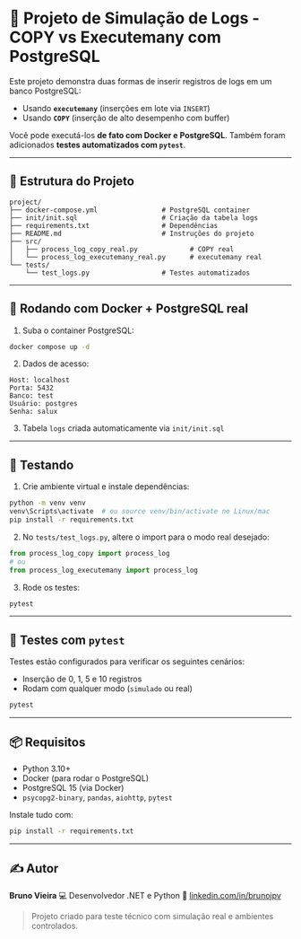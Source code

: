 # 📄 Projeto de Simulação de Logs - COPY vs Executemany com PostgreSQL

Este projeto demonstra duas formas de inserir registros de logs em um banco PostgreSQL:

- Usando **`executemany`** (inserções em lote via `INSERT`)
- Usando **`COPY`** (inserção de alto desempenho com buffer)

Você pode executá-los **de fato com Docker e PostgreSQL**. Também foram adicionados **testes automatizados com `pytest`**.

---

## 📁 Estrutura do Projeto

```
project/
├── docker-compose.yml                # PostgreSQL container
├── init/init.sql                     # Criação da tabela logs
├── requirements.txt                  # Dependências
├── README.md                         # Instruções do projeto
├── src/
│   ├── process_log_copy_real.py             # COPY real
│   └── process_log_executemany_real.py      # executemany real
└── tests/
    └── test_logs.py                  # Testes automatizados
```

---

## 🐳 Rodando com Docker + PostgreSQL real

1. Suba o container PostgreSQL:
```bash
docker compose up -d
```

2. Dados de acesso:
```
Host: localhost
Porta: 5432
Banco: test
Usuário: postgres
Senha: salux
```

3. Tabela `logs` criada automaticamente via `init/init.sql`

---

## 🧪 Testando

1. Crie ambiente virtual e instale dependências:
```bash
python -m venv venv
venv\Scripts\activate  # ou source venv/bin/activate no Linux/mac
pip install -r requirements.txt
```

2. No `tests/test_logs.py`, altere o import para o modo real desejado:
```python
from process_log_copy import process_log
# ou
from process_log_executemany import process_log
```

3. Rode os testes:
```bash
pytest
```

---

## 🧪 Testes com `pytest`

Testes estão configurados para verificar os seguintes cenários:
- Inserção de 0, 1, 5 e 10 registros
- Rodam com qualquer modo (`simulado` ou real)

```bash
pytest
```

---

## 📦 Requisitos

- Python 3.10+
- Docker (para rodar o PostgreSQL)
- PostgreSQL 15 (via Docker)
- `psycopg2-binary`, `pandas`, `aiohttp`, `pytest`

Instale tudo com:
```bash
pip install -r requirements.txt
```

---

## ✍️ Autor

**Bruno Vieira**
💻 Desenvolvedor .NET e Python
🔗 [linkedin.com/in/brunojpv](https://www.linkedin.com/in/brunojpv)

> Projeto criado para teste técnico com simulação real e ambientes controlados.
